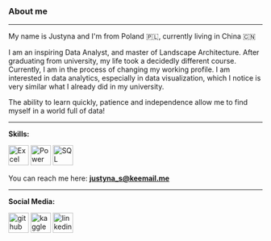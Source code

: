 ### About me
---

My name is Justyna and I'm from Poland 🇵🇱, currently living in China 🇨🇳

I am an inspiring Data Analyst, and master of Landscape Architecture. After graduating from university, my life took a decidedly different course. Currently, I am in the process of changing my working profile. I am interested in data analytics, especially in data visualization, which I notice is very similar what I already did in my university. 

The ability to learn quickly, patience and independence allow me to find myself in a world full of data!

---

**Skills:**

 
<img src='https://upload.wikimedia.org/wikipedia/commons/thumb/3/34/Microsoft_Office_Excel_%282019%E2%80%93present%29.svg/826px-Microsoft_Office_Excel_%282019%E2%80%93present%29.svg.png' alt='Excel' height='40'>    <img src='https://upload.wikimedia.org/wikipedia/commons/thumb/c/cf/New_Power_BI_Logo.svg/630px-New_Power_BI_Logo.svg.png' alt='Power BI' height='40'>  <img src='https://cdn1.iconfinder.com/data/icons/round-ui/143/33-512.png' alt='SQL' height='40'>



 You can reach me here: **justyna_s@keemail.me** 
 
 ---
 
 **Social Media:**

[<img src='https://logodix.com/logo/64439.png' alt='github' height='40' >](https://github.com/Justyna1929)  [<img src='https://cdn4.iconfinder.com/data/icons/logos-and-brands/512/189_Kaggle_logo_logos-512.png' alt='kaggle' height='40'>](https://www.kaggle.com/justynasulisz)  [<img src='https://upload.wikimedia.org/wikipedia/commons/thumb/c/ca/LinkedIn_logo_initials.png/768px-LinkedIn_logo_initials.png' alt='linkedin' height='40'>](https://www.linkedin.com/in/justyna-sulisz-85037a9a//)  

